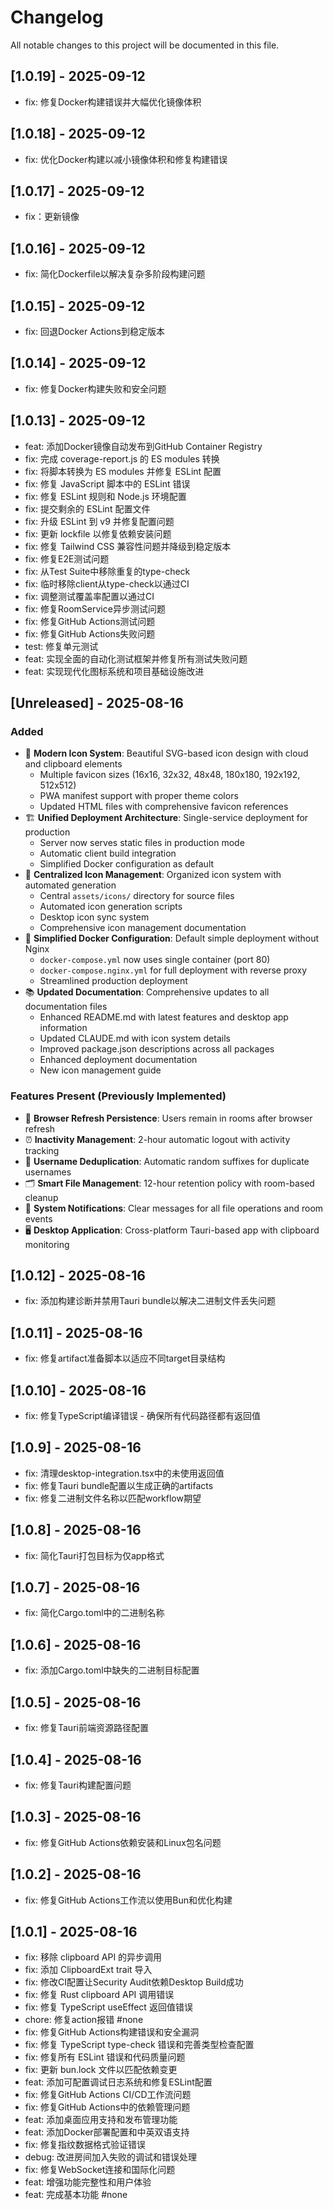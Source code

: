 # Changelog

All notable changes to this project will be documented in this file.

## [1.0.19] - 2025-09-12

- fix: 修复Docker构建错误并大幅优化镜像体积


## [1.0.18] - 2025-09-12

- fix: 优化Docker构建以减小镜像体积和修复构建错误


## [1.0.17] - 2025-09-12

- fix：更新镜像


## [1.0.16] - 2025-09-12

- fix: 简化Dockerfile以解决复杂多阶段构建问题


## [1.0.15] - 2025-09-12

- fix: 回退Docker Actions到稳定版本


## [1.0.14] - 2025-09-12

- fix: 修复Docker构建失败和安全问题


## [1.0.13] - 2025-09-12

- feat: 添加Docker镜像自动发布到GitHub Container Registry
- fix: 完成 coverage-report.js 的 ES modules 转换
- fix: 将脚本转换为 ES modules 并修复 ESLint 配置
- fix: 修复 JavaScript 脚本中的 ESLint 错误
- fix: 修复 ESLint 规则和 Node.js 环境配置
- fix: 提交剩余的 ESLint 配置文件
- fix: 升级 ESLint 到 v9 并修复配置问题
- fix: 更新 lockfile 以修复依赖安装问题
- fix: 修复 Tailwind CSS 兼容性问题并降级到稳定版本
- fix: 修复E2E测试问题
- fix: 从Test Suite中移除重复的type-check
- fix: 临时移除client从type-check以通过CI
- fix: 调整测试覆盖率配置以通过CI
- fix: 修复RoomService异步测试问题
- fix: 修复GitHub Actions测试问题
- fix: 修复GitHub Actions失败问题
- test: 修复单元测试
- feat: 实现全面的自动化测试框架并修复所有测试失败问题
- feat: 实现现代化图标系统和项目基础设施改进


## [Unreleased] - 2025-08-16

### Added
- 🎨 **Modern Icon System**: Beautiful SVG-based icon design with cloud and clipboard elements
  - Multiple favicon sizes (16x16, 32x32, 48x48, 180x180, 192x192, 512x512)
  - PWA manifest support with proper theme colors
  - Updated HTML files with comprehensive favicon references
- 🏗️ **Unified Deployment Architecture**: Single-service deployment for production
  - Server now serves static files in production mode
  - Automatic client build integration
  - Simplified Docker configuration as default
- 📂 **Centralized Icon Management**: Organized icon system with automated generation
  - Central `assets/icons/` directory for source files
  - Automated icon generation scripts
  - Desktop icon sync system
  - Comprehensive icon management documentation
- 🐳 **Simplified Docker Configuration**: Default simple deployment without Nginx
  - `docker-compose.yml` now uses single container (port 80)
  - `docker-compose.nginx.yml` for full deployment with reverse proxy
  - Streamlined production deployment
- 📚 **Updated Documentation**: Comprehensive updates to all documentation files
  - Enhanced README.md with latest features and desktop app information
  - Updated CLAUDE.md with icon system details
  - Improved package.json descriptions across all packages
  - Enhanced deployment documentation
  - New icon management guide

### Features Present (Previously Implemented)
- 🔄 **Browser Refresh Persistence**: Users remain in rooms after browser refresh
- ⏰ **Inactivity Management**: 2-hour automatic logout with activity tracking
- 👤 **Username Deduplication**: Automatic random suffixes for duplicate usernames
- 🗂️ **Smart File Management**: 12-hour retention policy with room-based cleanup
- 🔔 **System Notifications**: Clear messages for all file operations and room events
- 🖥️ **Desktop Application**: Cross-platform Tauri-based app with clipboard monitoring

## [1.0.12] - 2025-08-16

- fix: 添加构建诊断并禁用Tauri bundle以解决二进制文件丢失问题


## [1.0.11] - 2025-08-16

- fix: 修复artifact准备脚本以适应不同target目录结构


## [1.0.10] - 2025-08-16

- fix: 修复TypeScript编译错误 - 确保所有代码路径都有返回值


## [1.0.9] - 2025-08-16

- fix: 清理desktop-integration.tsx中的未使用返回值
- fix: 修复Tauri bundle配置以生成正确的artifacts
- fix: 修复二进制文件名称以匹配workflow期望


## [1.0.8] - 2025-08-16

- fix: 简化Tauri打包目标为仅app格式


## [1.0.7] - 2025-08-16

- fix: 简化Cargo.toml中的二进制名称


## [1.0.6] - 2025-08-16

- fix: 添加Cargo.toml中缺失的二进制目标配置


## [1.0.5] - 2025-08-16

- fix: 修复Tauri前端资源路径配置


## [1.0.4] - 2025-08-16

- fix: 修复Tauri构建配置问题


## [1.0.3] - 2025-08-16

- fix: 修复GitHub Actions依赖安装和Linux包名问题


## [1.0.2] - 2025-08-16

- fix: 修复GitHub Actions工作流以使用Bun和优化构建


## [1.0.1] - 2025-08-16

- fix: 移除 clipboard API 的异步调用
- fix: 添加 ClipboardExt trait 导入
- fix: 修改CI配置让Security Audit依赖Desktop Build成功
- fix: 修复 Rust clipboard API 调用错误
- fix: 修复 TypeScript useEffect 返回值错误
- chore: 修复action报错 #none
- fix: 修复GitHub Actions构建错误和安全漏洞
- fix: 修复 TypeScript type-check 错误和完善类型检查配置
- fix: 修复所有 ESLint 错误和代码质量问题
- fix: 更新 bun.lock 文件以匹配依赖变更
- feat: 添加可配置调试日志系统和修复ESLint配置
- fix: 修复GitHub Actions CI/CD工作流问题
- fix: 修复GitHub Actions中的依赖管理问题
- feat: 添加桌面应用支持和发布管理功能
- feat: 添加Docker部署配置和中英双语支持
- fix: 修复指纹数据格式验证错误
- debug: 改进房间加入失败的调试和错误处理
- fix: 修复WebSocket连接和国际化问题
- feat: 增强功能完整性和用户体验
- feat: 完成基本功能 #none



